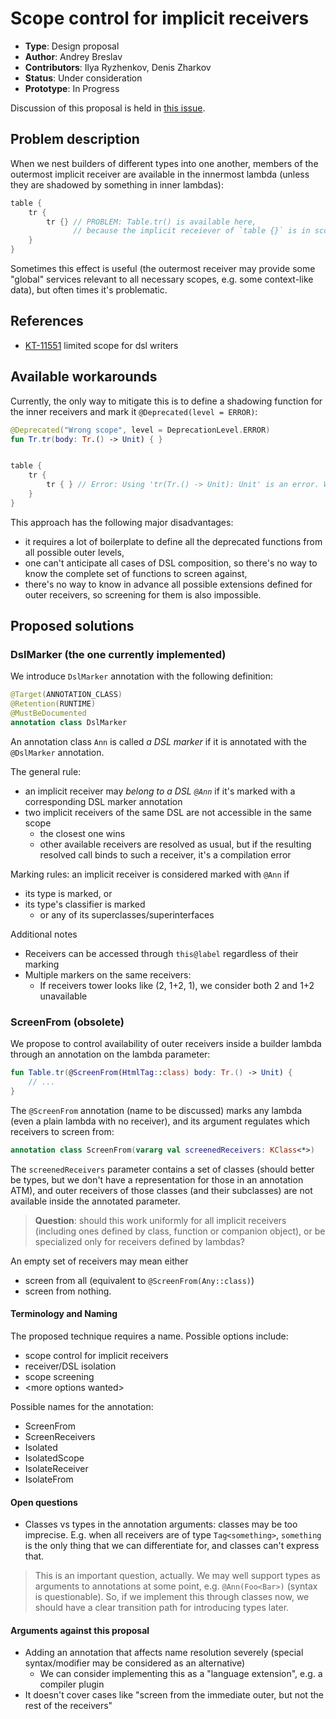 # Scope control for implicit receivers

* **Type**: Design proposal
* **Author**: Andrey Breslav
* **Contributors**: Ilya Ryzhenkov, Denis Zharkov
* **Status**: Under consideration
* **Prototype**: In Progress

Discussion of this proposal is held in [this issue](TODO).

## Problem description

When we nest builders of different types into one another, members of the outermost implicit receiver are available in the innermost lambda (unless they are shadowed by something in inner lambdas):

``` kotlin
table {
    tr {
        tr {} // PROBLEM: Table.tr() is available here, 
              // because the implicit receiever of `table {}` is in scope
    }
}
```

Sometimes this effect is useful (the outermost receiver may provide some "global" services relevant to all necessary scopes, e.g. some context-like data), but often times it's problematic.

## References

- [KT-11551](https://youtrack.jetbrains.com/issue/KT-11551) limited scope for dsl writers

<!-- Pre-1.0 Design meeting notes: https://jetbrains.quip.com/ZG36ArNQbysO -->

## Available workarounds

Currently, the only way to mitigate this is to define a shadowing function for the inner receivers and mark it `@Deprecated(level = ERROR)`:
 
``` kotlin
@Deprecated("Wrong scope", level = DeprecationLevel.ERROR)
fun Tr.tr(body: Tr.() -> Unit) { }


table {
    tr {
        tr { } // Error: Using 'tr(Tr.() -> Unit): Unit' is an error. Wrong scope
    }
}
```

This approach has the following major disadvantages:
- it requires a lot of boilerplate to define all the deprecated functions from all possible outer levels,
- one can't anticipate all cases of DSL composition, so there's no way to know the complete set of functions to screen against,
- there's no way to know in advance all possible extensions defined for outer receivers, so screening for them is also impossible.  

## Proposed solutions

### DslMarker (the one currently implemented)

We introduce `DslMarker` annotation with the following definition:
```kotlin
@Target(ANNOTATION_CLASS)
@Retention(RUNTIME)
@MustBeDocumented
annotation class DslMarker
```

An annotation class `Ann` is called *a DSL marker* if it is annotated with the `@DslMarker` annotation.

The general rule:
* an implicit receiver may *belong to a DSL `@Ann`* if it's marked with a corresponding DSL marker annotation
* two implicit receivers of the same DSL are not accessible in the same scope
    * the closest one wins
    * other available receivers are resolved as usual, but if the resulting resolved call binds to such a receiver, it's a compilation error

Marking rules: an implicit receiver is considered marked with `@Ann` if
* its type is marked, or
* its type's classifier is marked
    * or any of its superclasses/superinterfaces

Additional notes
* Receivers can be accessed through `this@label` regardless of their marking
* Multiple markers on the same receivers:
    * If receivers tower looks like (2, 1+2, 1), we consider both 2 and 1+2 unavailable

### ScreenFrom (obsolete)

We propose to control availability of outer receivers inside a builder lambda through an annotation on the lambda parameter:

``` kotlin
fun Table.tr(@ScreenFrom(HtmlTag::class) body: Tr.() -> Unit) { 
    // ...
}
```

The `@ScreenFrom` annotation (name to be discussed) marks any lambda (even a plain lambda with no receiver), and its argument regulates which receivers to screen from:

``` kotlin
annotation class ScreenFrom(vararg val screenedReceivers: KClass<*>)
```

The `screenedReceivers` parameter contains a set of classes (should better be types, but we don't have a representation for those in an annotation ATM), and outer receivers of those classes (and their subclasses) are not available inside the annotated parameter. 

> **Question**: should this work uniformly for all implicit receivers (including ones defined by class, function or companion object), or be specialized only for receivers defined by lambdas?

An empty set of receivers may mean either
- screen from all (equivalent to `@ScreenFrom(Any::class)`)
- screen from nothing.

#### Terminology and Naming

The proposed technique requires a name. Possible options include:
- scope control for implicit receivers
- receiver/DSL isolation
- scope screening
- \<more options wanted\> 

Possible names for the annotation:
- ScreenFrom
- ScreenReceivers
- Isolated
- IsolatedScope
- IsolateReceiver
- IsolateFrom

#### Open questions

- Classes vs types in the annotation arguments: classes may be too imprecise. E.g. when all receivers are of type `Tag<something>`, `something` is the only thing that we can differentiate for, and classes can't express that.

> This is an important question, actually. We may well support types as arguments to annotations at some point, e.g. `@Ann(Foo<Bar>)` (syntax is questionable). So, if we implement this through classes now, we should have a clear transition path for introducing types later.
 
#### Arguments against this proposal
 
- Adding an annotation that affects name resolution severely (special syntax/modifier may be considered as an alternative)
  - We can consider implementing this as a "language extension", e.g. a compiler plugin 
- It doesn't cover cases like "screen from the immediate outer, but not the rest of the receivers"

